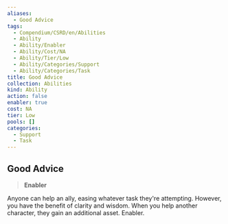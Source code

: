 ```yaml
---
aliases:
  - Good Advice
tags:
  - Compendium/CSRD/en/Abilities
  - Ability
  - Ability/Enabler
  - Ability/Cost/NA
  - Ability/Tier/Low
  - Ability/Categories/Support
  - Ability/Categories/Task
title: Good Advice
collection: Abilities
kind: Ability
action: false
enabler: true
cost: NA
tier: Low
pools: []
categories:
  - Support
  - Task
---
```

## Good Advice    
>**Enabler**  
    
Anyone can help an ally, easing whatever task they're attempting. However, you have the benefit of clarity and wisdom. When you help another character, they gain an additional asset. Enabler.